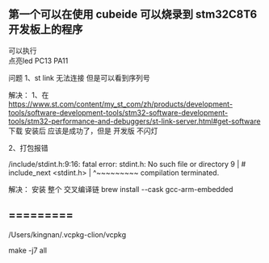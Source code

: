 ## 第一个可以在使用 cubeide 可以烧录到  stm32C8T6 开发板上的程序
可以执行  
点亮led PC13 PA11

问题
1、st link 无法连接 但是可以看到序列号


解决：
1、在 https://www.st.com/content/my_st_com/zh/products/development-tools/software-development-tools/stm32-software-development-tools/stm32-performance-and-debuggers/st-link-server.html#get-software  下载
安装后 应该是成功了，但是 开发版 不闪灯

2、打包报错

/include/stdint.h:9:16: fatal error: stdint.h: No such file or directory
9 | # include_next <stdint.h>
|                ^~~~~~~~~~
compilation terminated.

解决：
安装 整个 交叉编译链
brew install --cask gcc-arm-embedded





## =========
/Users/kingnan/.vcpkg-clion/vcpkg



make -j7 all 


